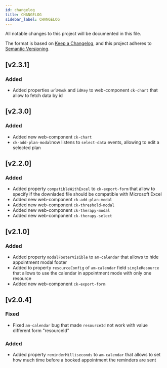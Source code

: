 ```yaml
---
id: changelog
title: CHANGELOG
sidebar_label: CHANGELOG
---
```

All notable changes to this project will be documented in this file.

The format is based on [Keep a Changelog](https://keepachangelog.com/en/1.0.0/),
and this project adheres to [Semantic Versioning](https://semver.org/spec/v2.0.0.html).
## [v2.3.1]
### Added
- Added properties `urlMask` and `idKey` to web-component `ck-chart` that allow to fetch data by id  
## [v2.3.0]
### Added
- Added new web-component `ck-chart`
- `ck-add-plan-modal`now listens to `select-data` events, allowing to edit a selected plan
## [v2.2.0]
### Added
- Added property `compatibleWithExcel` to `ck-export-form` that allow to specify if the downladed file should be compatible with Microsoft Excel
- Added new web-component `ck-add-plan-modal`
- Added new web-component `ck-threshold-modal`
- Added new web-component `ck-therapy-modal`
- Added new web-component `ck-therapy-select`

## [v2.1.0]
### Added

- Added property `modalFooterVisible` to `am-calendar` that allows to hide appointment modal footer
- Added to property `resourceConfig` of `am-calendar` field `singleResource` that allows to use the calendar in appointment mode with only one resource
- Added new web-component `ck-export-form`

## [v2.0.4]
### Fixed

- Fixed `am-calendar` bug that made `resourceId` not work with value different form "resourceId"
### Added

- Added property `reminderMilliseconds` to `am-calendar` that allows to set how much time before a booked appointment the reminders are sent
